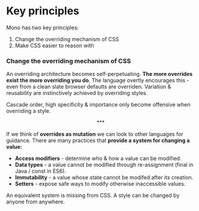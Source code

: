 # Key principles

Mono has two key principles:

1. Change the overriding mechanism of CSS
2. Make CSS easier to reason with

### Change the overriding mechanism of CSS

An overriding architecture becomes self-perpetuating. **The more overrides exist the more overriding you do**. The language overtly encourages this - even from a clean slate browser defaults are overriden. Variation & reusability are instinctively achieved by overriding styles.

Cascade order, high specificity & importance only become offensive when overriding a style.

<p align="center">&ast;&ast;&ast;</p>

If we think of **overrides as mutation** we can look to other languages for guidance. There are many practices that **provide a system for changing a value:**

- **Access modifiers** - determine who & how a value can be modified.
- **Data types** - a value cannot be modified through re-assignment (final in Java / const in ES6).
- **Immutability** - a value whose state cannot be modifed after its creation.
- **Setters** - expose safe ways to modify otherwise inaccessible values.

An equivalent system is missing from CSS. A style can be changed by anyone from anywhere.